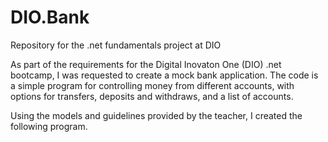 # DIO.Bank
Repository for the .net fundamentals project at DIO

As part of the requirements for the Digital Inovaton One (DIO) .net bootcamp, I was requested to create a mock bank application. The code is a simple program for controlling money from different accounts, with options for transfers, deposits and withdraws, and a list of accounts.

Using the models and guidelines provided by the teacher, I created the following program.
